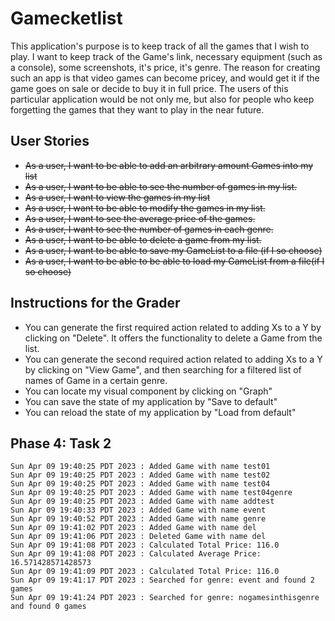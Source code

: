 # Gamecketlist

This application's purpose is to keep track of all the games that I wish to
play. I want to keep track of the Game's link, necessary equipment (such as a console),
some screenshots, it's price, it's genre. The reason for creating such an 
app is that video games can become pricey, and would get it if the game goes on sale
or decide to buy it in full price. The users of this particular application would
be not only me, but also for people who keep forgetting the games that they want
to play in the near future.

## User Stories
- ~~As a user, I want to be able to add an arbitrary amount Games into my list~~
- ~~As a user, I want to be able to see the number of games in my list.~~
- ~~As a user, I want to view the games in my list~~
- ~~As a user, I want to be able to modify the games in my list.~~
- ~~As a user, I want to see the average price of the games.~~
- ~~As a user, I want to see the number of games in each genre.~~
- ~~As a user, I want to be able to delete a game from my list.~~
- ~~As a user, I want to be able to save my GameList to a file (if I so choose)~~
- ~~As a user, I want to be able to be able to load my GameList from a file(if I so choose)~~

## Instructions for the Grader
- You can generate the first required action related to adding Xs to a Y by clicking on "Delete". It offers the functionality to delete a Game from the list.
- You can generate the second required action related to adding Xs to a Y by clicking on "View Game", and then searching for a filtered list of names of Game in a certain genre.
- You can locate my visual component by clicking on "Graph"
- You can save the state of my application by "Save to default"
- You can reload the state of my application by "Load from default"

## Phase 4: Task 2
    Sun Apr 09 19:40:25 PDT 2023 : Added Game with name test01
    Sun Apr 09 19:40:25 PDT 2023 : Added Game with name test02
    Sun Apr 09 19:40:25 PDT 2023 : Added Game with name test04
    Sun Apr 09 19:40:25 PDT 2023 : Added Game with name test04genre
    Sun Apr 09 19:40:25 PDT 2023 : Added Game with name addtest
    Sun Apr 09 19:40:33 PDT 2023 : Added Game with name event
    Sun Apr 09 19:40:52 PDT 2023 : Added Game with name genre
    Sun Apr 09 19:41:02 PDT 2023 : Added Game with name del
    Sun Apr 09 19:41:06 PDT 2023 : Deleted Game with name del
    Sun Apr 09 19:41:08 PDT 2023 : Calculated Total Price: 116.0
    Sun Apr 09 19:41:08 PDT 2023 : Calculated Average Price: 16.571428571428573
    Sun Apr 09 19:41:09 PDT 2023 : Calculated Total Price: 116.0
    Sun Apr 09 19:41:17 PDT 2023 : Searched for genre: event and found 2 games
    Sun Apr 09 19:41:24 PDT 2023 : Searched for genre: nogamesinthisgenre and found 0 games
